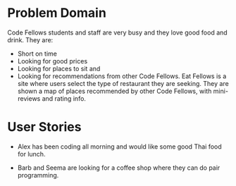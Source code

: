 # Problem Domain

Code Fellows students and staff are very busy and they love good food and drink. They are:
* Short on time
* Looking for good prices
* Looking for places to sit and
* Looking for recommendations from other Code Fellows.
Eat Fellows is a site where users select the type of restaurant they are seeking. They are shown a map of places recommended by other Code Fellows, with mini-reviews and rating info.

# User Stories

* Alex has been coding all morning and would like some good Thai food for lunch.

* Barb and Seema are looking for a coffee shop where they can do pair programming. 
